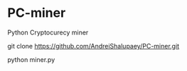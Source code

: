 # PC-miner
Python Cryptocurecy miner


git clone https://github.com/AndreiShalupaey/PC-miner.git

python miner.py
